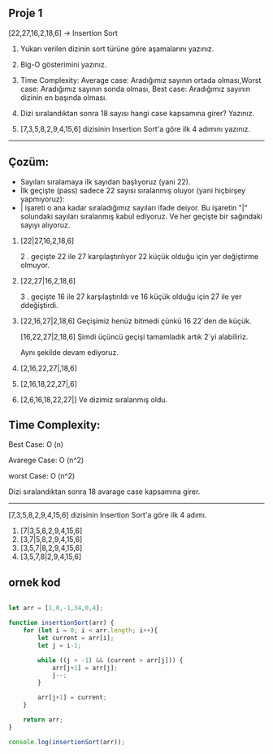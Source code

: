 ## Proje 1
[22,27,16,2,18,6] -> Insertion Sort

1. Yukarı verilen dizinin sort türüne göre aşamalarını yazınız.
2. Big-O gösterimini yazınız.
3. Time Complexity: Average case: Aradığımız sayının ortada olması,Worst case: Aradığımız sayının sonda olması, Best case: Aradığımız sayının dizinin en başında olması.
4. Dizi sıralandıktan sonra 18 sayısı hangi case kapsamına girer? Yazınız.

5. [7,3,5,8,2,9,4,15,6] dizisinin Insertion Sort'a göre ilk 4 adımını yazınız.

---

## Çozüm:


 * Sayıları sıralamaya ilk sayıdan başlıyoruz (yani 22).
 * İlk geçişte (pass) sadece 22 sayısı sıralanmış oluyor (yani hiçbirşey yapmıyoruz):
 * | işareti o ana kadar sıraladığımız sayıları ifade deiyor. Bu işaretin "|" solundaki sayıları sıralanmış kabul ediyoruz. Ve her geçişte bir sağındaki sayıyı alıyoruz.
 
 1. [22|27,16,2,18,6]

    2 . geçişte 22 ile 27 karşılaştırılıyor 22 küçük olduğu için yer değiştirme olmuyor.
 2. [22,27|16,2,18,6] 

    3 . geçişte 16 ile 27 karşılaştırıldı ve 16 küçük olduğu için 27 ile yer ddeğiştirdi.
 3. [22,16,27|2,18,6] Geçişimiz henüz bitmedi çünkü 16 22`den de küçük.

    [16,22,27|2,18,6] Şimdi üçüncü geçişi tamamladık artık 2`yi alabiliriz.

    Aynı şekilde devam ediyoruz.
 4. [2,16,22,27|,18,6]
 5. [2,16,18,22,27|,6]
 6. [2,6,16,18,22,27|] Ve dizimiz sıralanmış oldu.

 ## Time Complexity:
  Best Case: O (n)  

  Avarege Case: O (n^2)  
  
  worst Case: O (n^2)   


Dizi sıralandıktan sonra 18 avarage case kapsamına girer.

----

[7,3,5,8,2,9,4,15,6] dizisinin Insertion Sort'a göre ilk 4 adımı.

1. [7|3,5,8,2,9,4,15,6]
2. [3,7|5,8,2,9,4,15,6]
3. [3,5,7|8,2,9,4,15,6]
4. [3,5,7,8|2,9,4,15,6]

## ornek kod 
```JavaScript

let arr = [1,0,-1,34,0,4]; 

function insertionSort(arr) {
    for (let i = 0; i < arr.length; i++){
        let current = arr[i];
        let j = i-1;

        while ((j > -1) && (current > arr[j])) {
            arr[j+1] = arr[j];
            j--;
        }

        arr[j+1] = current;
    }

    return arr;
}

console.log(insertionSort(arr));

```
